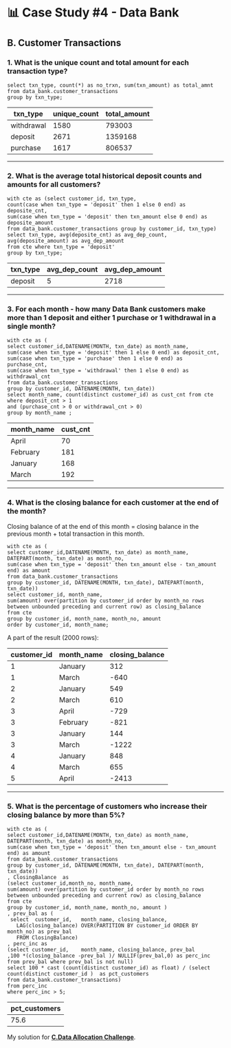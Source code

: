 # 📊 Case Study #4 - Data Bank
## B. Customer Transactions
### 1. What is the unique count and total amount for each transaction type?
```TSQL
select txn_type, count(*) as no_trxn, sum(txn_amount) as total_amnt 
from data_bank.customer_transactions
group by txn_type;
```
| txn_type   | unique_count | total_amount  |
|------------|--------------|---------------|
| withdrawal | 1580         | 793003        |
| deposit    | 2671         | 1359168       |
| purchase   | 1617         | 806537        |

---
### 2. What is the average total historical deposit counts and amounts for all customers?
```TSQL
with cte as (select customer_id, txn_type,
count(case when txn_type = 'deposit' then 1 else 0 end) as deposite_cnt,
sum(case when txn_type = 'deposit' then txn_amount else 0 end) as deposite_amount
from data_bank.customer_transactions group by customer_id, txn_type)
select txn_type, avg(deposite_cnt) as avg_dep_count, avg(deposite_amount) as avg_dep_amount
from cte where txn_type = 'deposit' 
group by txn_type;
```
| txn_type | avg_dep_count | avg_dep_amount |
|----------|---------------|----------------|
| deposit  | 5             | 2718           |


---
### 3. For each month - how many Data Bank customers make more than 1 deposit and either 1 purchase or 1 withdrawal in a single month?
```TSQL
with cte as (
select customer_id,DATENAME(MONTH, txn_date) as month_name,
sum(case when txn_type = 'deposit' then 1 else 0 end) as deposit_cnt,
sum(case when txn_type = 'purchase' then 1 else 0 end) as purchase_cnt,
sum(case when txn_type = 'withdrawal' then 1 else 0 end) as withdrawal_cnt
from data_bank.customer_transactions 
group by customer_id, DATENAME(MONTH, txn_date))
select month_name, count(distinct customer_id) as cust_cnt from cte
where deposit_cnt > 1
and (purchase_cnt > 0 or withdrawal_cnt > 0)
group by month_name ;

```
| month_name | cust_cnt |
|------------|----------|
| April      | 70       |
| February   | 181      |
| January    | 168      |
| March      | 192      |


---
### 4. What is the closing balance for each customer at the end of the month?
Closing balance of at the end of this month = closing balance in the previous month + total transaction in this month. 


```TSQL
with cte as (
select customer_id,DATENAME(MONTH, txn_date) as month_name,
DATEPART(month, txn_date) as month_no,
sum(case when txn_type = 'deposit' then txn_amount else - txn_amount end) as amount
from data_bank.customer_transactions
group by customer_id, DATENAME(MONTH, txn_date), DATEPART(month, txn_date))
select customer_id, month_name, 
sum(amount) over(partition by customer_id order by month_no rows between unbounded preceding and current row) as closing_balance
from cte
group by customer_id, month_name, month_no, amount
order by customer_id, month_name;

```
A part of the result (2000 rows):

| customer_id | month_name | closing_balance |
|-------------|------------|-----------------|
| 1           | January    | 312             |
| 1           | March      | -640            |
| 2           | January    | 549             |
| 2           | March      | 610             |
| 3           | April      | -729            |
| 3           | February   | -821            |
| 3           | January    | 144             |
| 3           | March      | -1222           |
| 4           | January    | 848             |
| 4           | March      | 655             |
| 5           | April      | -2413           |


---
### 5. What is the percentage of customers who increase their closing balance by more than 5%?
  
```TSQL
with cte as (
select customer_id,DATENAME(MONTH, txn_date) as month_name,
DATEPART(month, txn_date) as month_no,
sum(case when txn_type = 'deposit' then txn_amount else - txn_amount end) as amount
from data_bank.customer_transactions
group by customer_id, DATENAME(MONTH, txn_date), DATEPART(month, txn_date))
, ClosingBalance  as 
(select customer_id,month_no, month_name,
sum(amount) over(partition by customer_id order by month_no rows between unbounded preceding and current row) as closing_balance
from cte
group by customer_id, month_name, month_no, amount ) 
, prev_bal as (
 select  customer_id,	month_name,	closing_balance,
   LAG(closing_balance) OVER(PARTITION BY customer_id ORDER BY	month_no) as prev_bal
   FROM ClosingBalance)
, perc_inc as 
(select customer_id,	month_name,	closing_balance, prev_bal
,100 *(closing_balance -prev_bal )/ NULLIF(prev_bal,0) as perc_inc
from prev_bal where prev_bal is not null)
select 100 * cast (count(distinct customer_id) as float) / (select count(distinct customer_id )  as pct_customers
from data_bank.customer_transactions) 
from perc_inc
where perc_inc > 5;

```
| pct_customers  |
|----------------|
| 75.6           |


My solution for **[C.Data Allocation Challenge](https://github.com/arshirabbani/8-Week-SQL-Challenge/blob/main/Case%20Study%20%234%20-%20Data%20Bank/Solution/C.Data%20Allocation%20Challenge.md)**.
